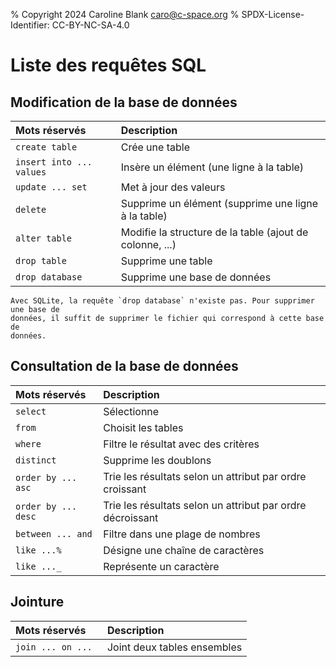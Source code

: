 % Copyright 2024 Caroline Blank <caro@c-space.org>
% SPDX-License-Identifier: CC-BY-NC-SA-4.0

# Liste des requêtes SQL

## Modification de la base de données

| Mots réservés | Description |
| :------------ | :---------- |
| `create table` | Crée une table |
| `insert into ... values` | Insère un élément (une ligne à la table) |
| `update ... set` | Met à jour des valeurs |
| `delete` | Supprime un élément (supprime une ligne à la table) |
| `alter table` | Modifie la structure de la table (ajout de colonne, ...) |
| `drop table` | Supprime une table |
| `drop database` | Supprime une base de données |

```{attention}
Avec SQLite, la requête `drop database` n'existe pas. Pour supprimer une base de
données, il suffit de supprimer le fichier qui correspond à cette base de
données.
```

## Consultation de la base de données

| Mots réservés | Description |
| :------------ | :---------- |
| `select` | Sélectionne |
| `from` | Choisit les tables |
| `where` | Filtre le résultat avec des critères |
| `distinct` | Supprime les doublons |
| `order by ... asc` | Trie les résultats selon un attribut par ordre croissant |
| `order by ... desc` | Trie les résultats selon un attribut par ordre décroissant |
| `between ... and` | Filtre dans une plage de nombres |
| `like ...%` | Désigne une chaîne de caractères |
| `like ..._` | Représente un caractère |


## Jointure

| Mots réservés | Description |
| :------------ | :---------- |
| `join ... on ... ` | Joint deux tables ensembles |


